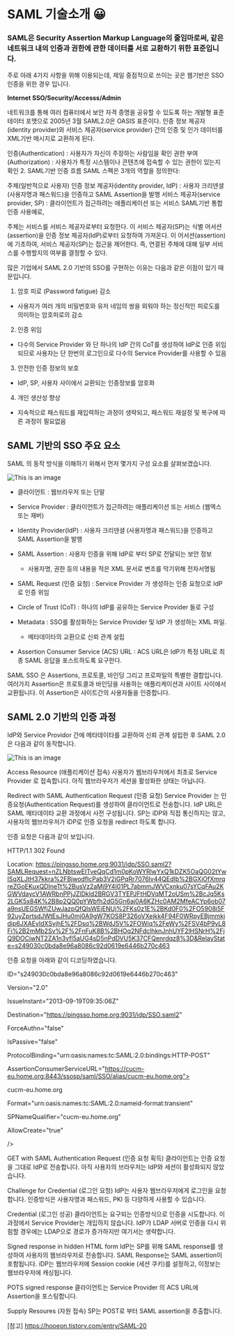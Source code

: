 # SAML 기술소개 :grinning:

### SAML은 Security Assertion Markup Language의 줄임마로써, 같은 네트워크 내의 인증과 권한에 관한 데이터를 서로 교환하기 위한 표준입니다.
주로 아래 4가지 사항을 위해 이용되는데, 제일 중점적으로 쓰이는 곳은 웹기반은 SSO 인증을 위한 경우 입니다.

**Internet SSO/Security/Accesss/Admin**

네트워크를 통해 여러 컴퓨터에서 보안 자격 증명을 공유할 수 있도록 하는 개발형 표준 테이터 포맷으로 2005년 3월 SAML2.0은 OASIS 표준이다.
인증 정보 제공자(identity provider)와 서비스 제공자(service provider) 간의 인증 및 인가 데이터를 XML기반 메시지로 교환하게 된다.

인증(Authentication) : 사용자가 자신이 주장하는 사람임을 확인
권한 부여(Authorization) : 사용자가 특정 시스템이나 콘텐츠에 접속할 수 있는 권한이 있는지 확인
2. SAML기반 인증 흐름
SAML 스펙은 3개의 역할을 정의한다:

주체(일반적으로 사용자)
인증 정보 제공자(identity provider, IdP) : 사용자 크리덴셜 (사용자명과 패스워드)을 인증하고 SAML Assertion을 발행
서비스 제공자(service provider, SP) : 클라이언트가 접근하려는 애플리케이션 또는 서비스
SAML기반 통합 인증 사용예로,

주체는 서비스를 서비스 제공자로부터 요청한다. 이 서비스 제공자(SP)는 식별 어서션(assertion)을 인증 정보 제공자(IdP)로부터 요청하여 가져온다. 이 어서션(assertion)에 기초하여, 서비스 제공자(SP)는 접근을 제어한다. 즉, 연결된 주체에 대해 일부 서비스를 수행할지의 여부를 결정할 수 있다.



많은 기업에서 SAML 2.0 기반의 SSO를 구현하는 이유는 다음과 같은 이점이 있기 때문입니다.

1. 암호 피로 (Password fatigue) 감소
  - 사용자가 여러 개의 비밀번호와 유저 네임의 쌍을 외워야 하는 정신적인 피로도를 의미하는 암호피로의 감소

2. 인증 위임
  - 다수의 Service Provider 와 단 하나의 IdP 간의 CoT를 생성하여 IdP로 인증 위임되므로 사용자는 단 한번의 로그인으로 다수의 Service Provider를 사용할 수 있음

3. 안전한 인증 정보의 보호
  - IdP, SP, 사용자 사이에서 교환되는 인증정보를 암호화

4. 개인 생산성 향상
  - 지속적으로 패스워드를 재입력하는 과정이 생략되고, 패스워드 재설정 및 복구에 따른 과정이 필요없음

## SAML 기반의 SSO 주요 요소
SAML 의 동작 방식을 이해하기 위해서 먼저 몇가지 구성 요소를 살펴보겠습니다.

![This is an image](https://img1.daumcdn.net/thumb/R1280x0/?scode=mtistory2&fname=https%3A%2F%2Fblog.kakaocdn.net%2Fdn%2FbCGBxm%2FbtqDw4ebkOY%2FQLtJKyfnRL7w7dRKv0jSdK%2Fimg.png)

- 클라이언트 : 웹브라우저 또는 단말

- Service Provider : 클라이언트가 접근하려는 애플리케이션 또는 서비스 (웹엑스 또는 재버)

- Identity Provider(IdP) : 사용자 크리덴셜 (사용자명과 패스워드)을 인증하고 SAML Assertion을 발행

- SAML Assertion : 사용자 인증을 위해 IdP로 부터 SP로 전달되는 보안 정보
  - 사용자명, 권한 등의 내용을 적은 XML 문서로 변조를 막기위해 전자서명됨

- SAML Request (인증 요청) : Service Provider 가 생성하는 인증 요청으로 IdP로 인증 위임

- Circle of Trust (CoT) : 하나의 IdP를 공유하는 Service Provider 들로 구성

- Metadata : SSO를 활성화하는 Service Provider 및 IdP 가 생성하는 XML 파일.
  - 메타데이타의 교환으로 신뢰 관계 설립

- Assertion Consumer Service (ACS) URL : ACS URL은 IdP가 특정 URL로 최종 SAML 응답을 포스트하도록 요구한다.


SAML SSO 은 Assertions, 프로토콜, 바인딩 그리고 프로파일의 특별한 결합입니다. 여러가지 Assertion은 프로토콜과 바인딩을 사용하는 애플리케이션과 사이트 사이에서 교환됩니다. 이 Assertion은 사이트간의 사용자들을 인증합니다.

## SAML 2.0 기반의 인증 과정
IdP와 Service Providor 간에 메타데이타를 교환하여 신뢰 관계 설립한 후 SAML 2.0 은 다음과 같이 동작합니다.

![This is an image](https://img1.daumcdn.net/thumb/R1280x0/?scode=mtistory2&fname=https%3A%2F%2Fblog.kakaocdn.net%2Fdn%2FW9IQ8%2FbtqDzDsthki%2F1dV3sJtkzXKfGTgxNuGbg1%2Fimg.png)

Access Resource (애플리케이션 접속)
사용자가 웹브라우저에서 최초로 Service Provider 로 접속합니다. 아직 웹브라우저가 세션을 활성화한 상태는 아닙니다.


Redirect with SAML Authentication Request (인증 요청)
Service Provider 는 인증요청(Authentication Request)를 생성하여 클라이언트로 전송합니다.
IdP URL은 SAML 메타데이타 교환 과정에서 사전 구성됩니다. SP는 iDP와 직접 통신하지는 않고, 사용자의 웹브라우저가 iDP로 인증 요청을 redirect 하도록 합니다.

인증 요청은 다음과 같이 보입니다.

HTTP/1.1 302 Found

Location: https://pingsso.home.org:9031/idp/SSO.saml2?SAMLRequest=nZLNbtswEITveQqCd1m0pKoWYRlwYxQ1kDZK5OaQG02tYwISqXLJtH37kkra%2FBjwodflcPab3V2iGPqRr7076lv44QEdIb%2BGXiOfXmrqreZGoEKuxQDIneTt%2BusVz2aMj9Y4I01PL7abmmJWVCxnku07sYCqFAu2KGWVdaycV1AWRbnPPjJZlDkld2BRGV3TYEPJFtHDVqMT2oUSm%2BcJq5Ks2LGK5x84K%2B8p2QQ0pYWbfh2dG5Gn6aj0A6KZHc0AM2MfeACYp6ob07a9nsUEGSWfjZUwJazpQfQIsWEjENUj%2FKs0z1E%2BKd0F0%2FO5908i5F92uyZprtsdJWtEsJHu0mj0A9gW7KOS8P326oVXejkk4F94F0WRpyEBjmmkjdip6JXAEyldXSyjhE%2FDsq%2BWdJ5V%2FOWiq%2FeWy%2FSV4bP9yL8Fi%2B2mMb2Sv%2F%2FnFuK8B%2BHOq2NFdclhknJnhUYF2lHSNrH%2FjQ9DOCiwNT2ZA1n3vfl5aUG4sD5nPdDVU5K37CFQenrdqz8%3D&RelayState=s249030c0bda8e96a8086c92d0619e6446b270c463

인증 요청을 아래와 같이 디코딩하였습니다.


ID="s249030c0bda8e96a8086c92d0619e6446b270c463"

Version="2.0"

IssueInstant="2013-09-19T09:35:06Z"

Destination="https://pingsso.home.org:9031/idp/SSO.saml2"

ForceAuthn="false"

IsPassive="false"

ProtocolBinding="urn:oasis:names:tc:SAML:2.0:bindings:HTTP-POST"

AssertionConsumerServiceURL="https://cucm-eu.home.org:8443/ssosp/saml/SSO/alias/cucm-eu.home.org">

cucm-eu.home.org

 

Format="urn:oasis:names:tc:SAML:2.0:nameid-format:transient"

SPNameQualifier="cucm-eu.home.org"

AllowCreate="true"

/>

 





GET with SAML Authentication Request (인증 요청 획득)
클라이언트는 인증 요청을 그대로 IdP로 전송합니다. 아직 사용자의 브라우저는 IdP와 세션이 활성화되지 않았습니다.

Challenge for Credential (로그인 요청)
IdP는 사용자 웹브라우저에게 로그인을 요청합니다. 인증방식은 사용자명과 패스워드, PKI 등 다양하게 사용할 수 있습니다.


Credential (로그인 성공)
클라이언트는 요구되는 인증방식으로 인증을 시도합니다. 이과정에서 Service Provider는 개입하지 않습니다. IdP가 LDAP 서버로 인증을 다시 위힘할 경우에는 LDAP으로 경로가 증가하지만 여기서는 생략합니다.


Signed response in hidden HTML form
IdP는 SP를 위해 SAML response를 생성하여 사용자의 웹브라우저로 전송합니다. SAML Response는 SAML assertion이 포함됩니다. iDP는 웹브라우저에 Session cookie (세션 쿠키)를 설정하고, 이정보는 웹브라우저에 캐싱됩니다.


POTS signed response
클라이언트는 Service Provider 의 ACS URL에 Assertion을 포스팅합니다.


Supply Resoures (자원 접속)
SP는 POST로 부터 SAML assertion을 추출합니다.



[참고]
https://hooeon.tistory.com/entry/SAML-20
